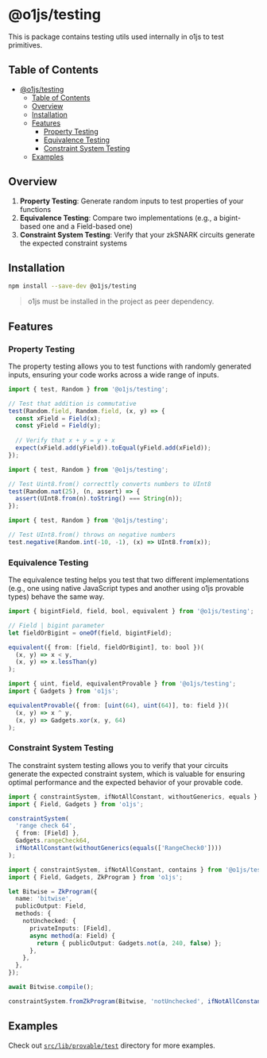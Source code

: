 # @o1js/testing

This is package contains testing utils used internally in o1js to test primitives.

## Table of Contents

- [@o1js/testing](#o1jstesting)
  - [Table of Contents](#table-of-contents)
  - [Overview](#overview)
  - [Installation](#installation)
  - [Features](#features)
    - [Property Testing](#property-testing)
    - [Equivalence Testing](#equivalence-testing)
    - [Constraint System Testing](#constraint-system-testing)
  - [Examples](#examples)

## Overview

1. **Property Testing**: Generate random inputs to test properties of your functions
2. **Equivalence Testing**: Compare two implementations (e.g., a bigint-based one and a Field-based one) 
3. **Constraint System Testing**: Verify that your zkSNARK circuits generate the expected constraint systems

## Installation

```bash
npm install --save-dev @o1js/testing
```
> o1js must be installed in the project as peer dependency.

## Features

### Property Testing

The property testing allows you to test functions with randomly generated inputs, ensuring your code works across a wide range of inputs.

```typescript
import { test, Random } from '@o1js/testing';

// Test that addition is commutative
test(Random.field, Random.field, (x, y) => {
  const xField = Field(x);
  const yField = Field(y);
  
  // Verify that x + y = y + x
  expect(xField.add(yField)).toEqual(yField.add(xField));
});
```

```typescript
import { test, Random } from '@o1js/testing';

// Test Uint8.from() correcttly converts numbers to UInt8
test(Random.nat(25), (n, assert) => {
  assert(UInt8.from(n).toString() === String(n));
});
```

```typescript
import { test, Random } from '@o1js/testing';

// Test UInt8.from() throws on negative numbers
test.negative(Random.int(-10, -1), (x) => UInt8.from(x));
```

### Equivalence Testing

The equivalence testing helps you test that two different implementations (e.g., one using native JavaScript types and another using o1js provable types) behave the same way.

```typescript
import { bigintField, field, bool, equivalent } from '@o1js/testing';

// Field | bigint parameter
let fieldOrBigint = oneOf(field, bigintField);

equivalent({ from: [field, fieldOrBigint], to: bool })(
  (x, y) => x < y,
  (x, y) => x.lessThan(y)
);
```

```typescript
import { uint, field, equivalentProvable } from '@o1js/testing';
import { Gadgets } from 'o1js';

equivalentProvable({ from: [uint(64), uint(64)], to: field })(
  (x, y) => x ^ y,
  (x, y) => Gadgets.xor(x, y, 64)
);
```

### Constraint System Testing

The constraint system testing allows you to verify that your circuits generate the expected constraint system, which is valuable for ensuring optimal performance and the expected behavior of your provable code.

```typescript
import { constraintSystem, ifNotAllConstant, withoutGenerics, equals } from '@o1js/testing';
import { Field, Gadgets } from 'o1js';

constraintSystem(
  'range check 64',
  { from: [Field] },
  Gadgets.rangeCheck64,
  ifNotAllConstant(withoutGenerics(equals(['RangeCheck0'])))
);
```

```typescript
import { constraintSystem, ifNotAllConstant, contains } from '@o1js/testing';
import { Field, Gadgets, ZkProgram } from 'o1js';

let Bitwise = ZkProgram({
  name: 'bitwise',
  publicOutput: Field,
  methods: {
    notUnchecked: {
      privateInputs: [Field],
      async method(a: Field) {
        return { publicOutput: Gadgets.not(a, 240, false) };
      },
    },
  },
});

await Bitwise.compile();

constraintSystem.fromZkProgram(Bitwise, 'notUnchecked', ifNotAllConstant(contains('Generic')));
```

## Examples

Check out [`src/lib/provable/test`](https://github.com/o1-labs/o1js/tree/main/src/lib/provable/test) directory for more examples.